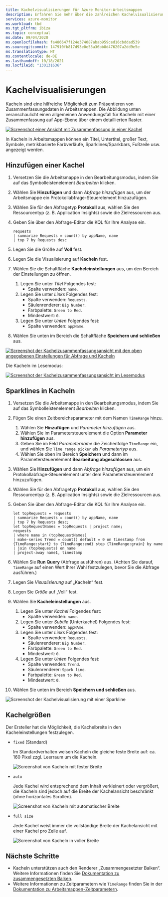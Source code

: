 ```yaml
---
title: Kachelvisualisierungen für Azure Monitor-Arbeitsmappen
description: Erfahren Sie mehr über die zahlreichen Kachelvisualisierungen für Azure Monitor-Arbeitsmappen.
services: azure-monitor
ms.workload: tbd
ms.tgt_pltfrm: ibiza
ms.topic: conceptual
ms.date: 09/04/2020
ms.openlocfilehash: fa486647f124e374087abab959ced16cbddad539
ms.sourcegitcommit: 147910fb817d93e0e53a36bb8d476207a2dd9e5e
ms.translationtype: HT
ms.contentlocale: de-DE
ms.lasthandoff: 10/18/2021
ms.locfileid: "130131636"
---
```

# <a name="tile-visualizations"></a>Kachelvisualisierungen

Kacheln sind eine hilfreiche Möglichkeit zum Präsentieren von Zusammenfassungsdaten in Arbeitsmappen. Die Abbildung unten veranschaulicht einen allgemeinen Anwendungsfall für Kacheln mit einer Zusammenfassung auf App-Ebene über einem detaillierten Raster.

[![Screenshot einer Ansicht mit Zusammenfassung in einer Kachel](./media/workbooks-tile-visualizations/tiles-summary.png)](./media/workbooks-tile-visualizations/tiles-summary.png#lightbox)

In Kacheln in Arbeitsmappen können ein Titel, Untertitel, großer Text, Symbole, metrikbasierte Farbverläufe, Sparklines/Sparkbars, Fußzeile usw. angezeigt werden.

## <a name="adding-a-tile"></a>Hinzufügen einer Kachel

1. Versetzen Sie die Arbeitsmappe in den Bearbeitungsmodus, indem Sie auf das Symbolleistenelement _Bearbeiten_ klicken.
2. Wählen Sie **Hinzufügen** und dann *Abfrage hinzufügen* aus, um der Arbeitsmappe ein Protokollabfrage-Steuerelement hinzuzufügen.
3. Wählen Sie für den Abfragetyp **Protokoll** aus, wählen Sie den Ressourcentyp (z. B. Application Insights) sowie die Zielressourcen aus.
4. Geben Sie über den Abfrage-Editor die KQL für Ihre Analyse ein.

    ```kusto
    requests
    | summarize Requests = count() by appName, name
    | top 7 by Requests desc
    ```

5. Legen Sie die Größe auf **Voll** fest.
6. Legen Sie die Visualisierung auf **Kacheln** fest.
7. Wählen Sie die Schaltfläche **Kacheleinstellungen** aus, um den Bereich der Einstellungen zu öffnen.
    1. Legen Sie unter *Titel* Folgendes fest:
        * Spalte verwenden: `name`.
    2. Legen Sie unter *Links* Folgendes fest:
        * Spalte verwenden: `Requests`.
        * Säulenrenderer: `Big Number`.
        * Farbpalette: `Green to Red`.
        * Mindestwert: `0`.
    3. Legen Sie unter *Unten* Folgendes fest:
        * Spalte verwenden: `appName`.
8. Wählen Sie unten im Bereich die Schaltfläche **Speichern und schließen** aus.

[![Screenshot der Kachelzusammenfassungsansicht mit den oben angegebenen Einstellungen für Abfrage und Kacheln](./media/workbooks-tile-visualizations/tile-settings.png)](./media/workbooks-tile-visualizations/tile-settings.png#lightbox)

Die Kacheln im Lesemodus:

[![Screenshot der Kachelzusammenfassungsansicht im Lesemodus](./media/workbooks-tile-visualizations/tiles-read-mode.png)](./media/workbooks-tile-visualizations/tiles-read-mode.png#lightbox)

## <a name="spark-lines-in-tiles"></a>Sparklines in Kacheln

1. Versetzen Sie die Arbeitsmappe in den Bearbeitungsmodus, indem Sie auf das Symbolleistenelement _Bearbeiten_ klicken.
2. Fügen Sie einen Zeitbereichsparameter mit dem Namen `TimeRange` hinzu.
    1. Wählen Sie **Hinzufügen** und *Parameter hinzufügen* aus.
    2. Wählen Sie im Parametersteuerelement die Option **Parameter hinzufügen** aus.
    3. Geben Sie im Feld *Parametername* die Zeichenfolge `TimeRange` ein, und wählen Sie `Time range picker` als *Parametertyp* aus.
    4. Wählen Sie oben im Bereich **Speichern** und dann im Parametersteuerelement **Bearbeitung abgeschlossen** aus.
3. Wählen Sie **Hinzufügen** und dann *Abfrage hinzufügen* aus, um ein Protokollabfrage-Steuerelement unter dem Parametersteuerelement hinzuzufügen.
4. Wählen Sie für den Abfragetyp **Protokoll** aus, wählen Sie den Ressourcentyp (z. B. Application Insights) sowie die Zielressourcen aus.
5. Geben Sie über den Abfrage-Editor die KQL für Ihre Analyse ein.

    ```kusto
    let topRequests = requests
    | summarize Requests = count() by appName, name
    | top 7 by Requests desc;
    let topRequestNames = topRequests | project name;
    requests
    | where name in (topRequestNames)
    | make-series Trend = count() default = 0 on timestamp from {TimeRange:start} to {TimeRange:end} step {TimeRange:grain} by name
    | join (topRequests) on name
    | project-away name1, timestamp
    ```

6. Wählen Sie **Run Query** (Abfrage ausführen) aus. (Achten Sie darauf, `TimeRange` auf einen Wert Ihrer Wahl festzulegen, bevor Sie die Abfrage ausführen.)
7. Legen Sie *Visualisierung* auf „Kacheln“ fest.
8. Legen Sie *Größe* auf „Voll“ fest.
9. Wählen Sie **Kacheleinstellungen** aus.
    1. Legen Sie unter *Kachel* Folgendes fest:
        * Spalte verwenden: `name`.
    2. Legen Sie unter *Subtile* (Unterkachel) Folgendes fest:
        *  Spalte verwenden: `appNAme`.
    3. Legen Sie unter *Links* Folgendes fest:
        *  Spalte verwenden: `Requests`.
        * Säulenrenderer: `Big Number`.
        * Farbpalette: `Green to Red`.
        * Mindestwert: `0`.
    4. Legen Sie unter *Unten* Folgendes fest:
        * Spalte verwenden: `Trend`.
        * Säulenrenderer: `Spark line`.
        * Farbpalette: `Green to Red`.
        * Mindestwert: `0`.
10. Wählen Sie unten im Bereich **Speichern und schließen** aus.

![Screenshot der Kachelvisualisierung mit einer Sparkline](./media/workbooks-tile-visualizations/spark-line.png)

## <a name="tile-sizes"></a>Kachelgrößen

Der Ersteller hat die Möglichkeit, die Kachelbreite in den Kacheleinstellungen festzulegen.

* `fixed` (Standard)

    Im Standardverhalten weisen Kacheln die gleiche feste Breite auf: ca. 160 Pixel zzgl. Leerraum um die Kacheln.

    ![Screenshot von Kacheln mit fester Breite](./media/workbooks-tile-visualizations/tiles-fixed.png)
* `auto`

    Jede Kachel wird entsprechend dem Inhalt verkleinert oder vergrößert, die Kacheln sind jedoch auf die Breite der Kachelansicht beschränkt (ohne horizontales Scrollen).

    ![Screenshot von Kacheln mit automatischer Breite](./media/workbooks-tile-visualizations/tiles-auto.png)
* `full size`

    Jede Kachel weist immer die vollständige Breite der Kachelansicht mit einer Kachel pro Zeile auf.

     ![Screenshot von Kacheln in voller Breite](./media/workbooks-tile-visualizations/tiles-full.png)

## <a name="next-steps"></a>Nächste Schritte

* Kacheln unterstützen auch den Renderer „Zusammengesetzter Balken“. Weitere Informationen finden Sie [Dokumentation zu zusammengesetzten Balken](workbooks-composite-bar.md).
* Weitere Informationen zu Zeitparametern wie `TimeRange` finden Sie in der [Dokumentation zu Arbeitsmappen-Zeitparametern](workbooks-time.md).